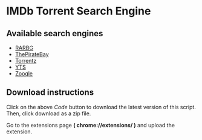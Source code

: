 # IMDb Torrent Search Engine

## Available search engines
- [RARBG](https://rarbg.to/torrents.php?search=)
- [ThePirateBay](https://thepiratebay.org/search/%s/)
- [Torrentz](https://torrentz.eu/search?f=%s)
- [YTS](https://yts.am/browse-movies/%s/)
- [Zooqle](https://zooqle.com/search?q=%s)

## Download instructions

Click on the above *Code* button to download the latest version of this script.
Then, click download as a zip file.

Go to the extensions page **( chrome://extensions/ )** and upload the extension.
